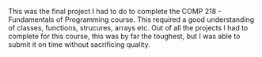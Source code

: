 This was the final project I had to do to complete the COMP 218 - Fundamentals of Programming course.
This required a good understanding of classes, functions, strucures, arrays etc.
Out of all the projects I had to complete for this course, this was by far the toughest, but I was able to submit it on time without sacrificing quality.
